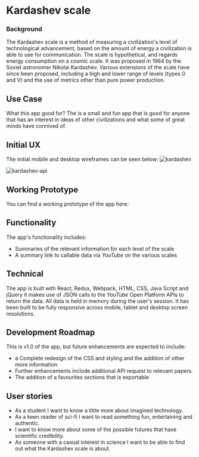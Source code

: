 #  Kardashev scale

### Background
The Kardashev scale is a method of measuring a civilization's level of technological advancement, based on the amount of energy a civilization is able to use for communication. The scale is hypothetical, and regards energy consumption on a cosmic scale. It was proposed in 1964 by the Soviet astronomer Nikolai Kardashev. Various extensions of the scale have since been proposed, including a high and lower range of levels (types 0 and V) and the use of metrics other than pure power production. 

## Use Case
What this app good for? The is a small and fun app that is good for anyone that has an interest in ideas of other civilizations and what some of great minds have connived of.

## Initial UX
The initial mobile and desktop wireframes can be seen below:
![kardashev](https://cloud.githubusercontent.com/assets/22433378/23744892/f5dd9c72-04ad-11e7-9957-34bff7404fbd.png)

![kardashev-api](https://cloud.githubusercontent.com/assets/22433378/23744895/f7546a7c-04ad-11e7-8c5f-c7b16b5642e3.png)


## Working Prototype
You can find a working prototype of the app here: 

## Functionality
The app's functionality includes:

* Summaries of the relevant information for each level of the scale
* A summary link to callable data via *YouTube* on the various scales

## Technical
The app is built with React, Redux, Webpack,  HTML, CSS, Java Script and jQuery it makes use of JSON calls to the *YouTube* Open Platform APIs to return the data. All data is held in memory during the user's session. It has been built to be fully responsive across mobile, tablet and desktop screen resolutions.

## Development Roadmap
This is v1.0 of the app, but future enhancements are expected to include:
* a Complete redesign of the CSS and styling and the addition of other more information 
* Further enhancements include additional API request to relevant papers.
* The addition of a favourites sections that is exportable

## User stories
* As a student I want to know a little more about imagined technology.
* As a keen reader of sci-fi I want to read something fun, entertaining and authentic.
* I want to know more about some of the possible futures that have scientific credibility.
* As someone with a casual interest in science I want to be able to find out what the Kardashev scale is about.

